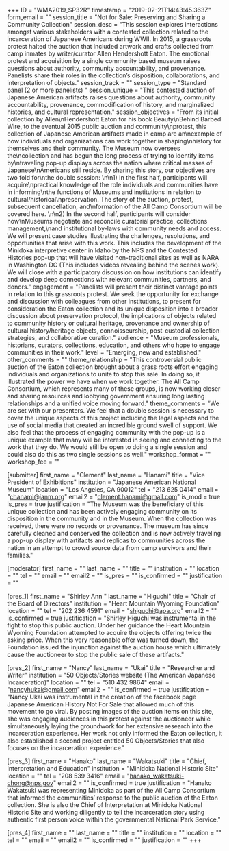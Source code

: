 +++
ID = "WMA2019_SP32R"
timestamp = "2019-02-21T14:43:45.363Z"
form_email = ""
session_title = "Not for Sale: Preserving and Sharing a Community Collection"
session_desc = "This session explores interactions amongst various stakeholders with a contested collection related to the incarceration of Japanese Americans during WWII. In 2015, a grassroots protest halted the auction that included artwork and crafts collected from camp inmates by writer/curator Allen Hendershott Eaton. The emotional protest and acquisition by a single community based museum raises questions about authority, community accountability, and provenance. Panelists share their roles in the collection’s disposition, collaborations, and interpretation of objects."
session_track = ""
session_type = "Standard panel (2 or more panelists) "
session_unique = "This contested auction of Japanese American artifacts raises questions about authority, community accountability, provenance, commodification of history, and marginalized histories, and cultural representation."
session_objectives = "From its initial collection by Allen\nHendershott Eaton for his book Beauty\nBehind Barbed Wire, to the eventual 2015 public auction and community\nprotest, this collection of Japanese American artifacts made in camp are an\nexample of how individuals and organizations can work together in shaping\nhistory for themselves and their community. The Museum now oversees the\ncollection and has begun the long process of trying to identify items by\ntraveling pop-up displays across the nation where critical masses of Japanese\nAmericans still reside. By sharing this story, our objectives are two fold for\nthe double session: \n\n1) In the first half, participants will acquire\npractical knowledge of the role individuals and communities have in informing\nthe functions of Museums and institutions in relation to cultural/historical\npreservation. The story of the auction, protest, subsequent cancellation, and\nformation of the All Camp Consortium will be covered here. \n\n2) In the second half, participants will consider how\nMuseums negotiate and reconcile curatorial practice, collections management,\nand institutional by-laws with community needs and access. We will present case studies illustrating the challenges, resolutions, and opportunities that arise with this work. This includes the development of the Minidoka interpretive center in Idaho by the NPS and the Contested Histories pop-up that will have visited non-traditional sites as well as NARA in Washington DC (This includes videos revealing behind the scenes work). We will close with a participatory discussion on how institutions can identify and develop deep connections with relevant communities, partners, and donors."
engagement = "Panelists will present their distinct vantage points in relation to this grassroots protest. We seek the opportunity for exchange and discussion with colleagues from other institutions, to present for consideration the Eaton collection and its unique disposition into a broader discussion about preservation protocol, the implications of objects related to community history or cultural heritage, provenance and ownership of cultural history/heritage objects, connoisseurship, post-custodial collection strategies, and collaborative curation."
audience = "Museum professionals, historians, curators, collections, education, and others who hope to engage communities in their work."
level = "Emerging, new and established."
other_comments = ""
theme_relationship = "This controversial public auction of the Eaton collection brought about a grass roots effort engaging individuals and organizations to unite to stop this sale. In doing so, it illustrated the power we have when we work together. The All Camp Consortium, which represents many of these groups, is now working closer and sharing resources and lobbying government ensuring long lasting relationships and a unified voice moving forward."
theme_comments = "We are set with our presenters. We feel that a double session is necessary to cover the unique aspects of this project including the legal aspects and the use of social media that created an incredible ground swell of support. We also feel that the process of engaging community with the pop-up is a unique example that many will be interested in seeing and connecting to the work that they do. We would still be open to doing a single session and could also do this as two single sessions as well."
workshop_format = ""
workshop_fee = ""

[submitter]
first_name = "Clement"
last_name = "Hanami"
title = "Vice President of Exhibitions"
institution = "Japanese American National Museum"
location = "Los Angeles, CA 90012"
tel = "213 625 0414"
email = "chanami@janm.org"
email2 = "clement.hanami@gmail.com"
is_mod = true
is_pres = true
justification = "The Museum was the beneficiary of this unique collection and has been actively engaging community on its disposition in the community and in the Museum. When the collection was received, there were no records or provenance. The museum has since carefully cleaned and conserved the collection and is now actively traveling a pop-up display with artifacts and replicas to communities across the nation in an attempt to crowd source data from camp survivors and their families."

[moderator]
first_name = ""
last_name = ""
title = ""
institution = ""
location = ""
tel = ""
email = ""
email2 = ""
is_pres = ""
is_confirmed = ""
justification = ""

[pres_1]
first_name = "Shirley Ann "
last_name = "Higuchi"
title = "Chair of the Board of Directors"
institution = "Heart Mountain Wyoming Foundation"
location = ""
tel = "202 236 4591"
email = "shiguchi@apa.org"
email2 = ""
is_confirmed = true
justification = "Shirley Higuchi was instrumental in the fight to stop this public auction. Under her guidance the Heart Mountain Wyoming Foundation attempted to acquire the objects offering twice the asking price. When this very reasonable offer was turned down, the Foundation issued the injunction against the auction house which ultimately cause the auctioneer to stop the public sale of these artifacts."

[pres_2]
first_name = "Nancy"
last_name = "Ukai"
title = "Researcher and Writer"
institution = "50 Objects/Stories website (The American Japanese Incarceration)"
location = ""
tel = "510 432 9864"
email = "nancyhukai@gmail.com"
email2 = ""
is_confirmed = true
justification = "Nancy Ukai was instrumental in the creation of the facebook page Japanese American History Not For Sale that allowed much of this movement to go viral. By posting images of the auction items on this site, she was engaging audiences in this protest against the auctioneer while simultaneously laying the groundwork for her extensive research into the incarceration experience. Her work not only informed the Eaton collection, it also established a second project entitled 50 Objects/Stories that also focuses on the incarceration experience."

[pres_3]
first_name = "Hanako"
last_name = "Wakatsuki"
title = "Chief, Interpretation and Education"
institution = "Minidoka National Historic Site"
location = ""
tel = "208 539 3416"
email = "hanako_wakatsuki-chong@nps.gov"
email2 = ""
is_confirmed = true
justification = "Hanako Wakatsuki was representing Minidoka as part of the All Camp Consortium that informed the communities’ response to the public auction of the Eaton collection. She is also the Chief of Interpretation at Minidoka National Historic Site and working diligently to tell the incarceration story using authentic first person voice within the governmental National Park Service."

[pres_4]
first_name = ""
last_name = ""
title = ""
institution = ""
location = ""
tel = ""
email = ""
email2 = ""
is_confirmed = ""
justification = ""
+++
